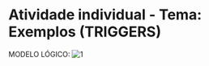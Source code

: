 # Atividade individual - Tema: Exemplos (TRIGGERS)

MODELO LÓGICO: 
![1](https://github.com/GabrielRosa835/Tarefa-Trigger/assets/150252238/e7c14be1-46b7-46c3-a708-e75e4070deb7)
